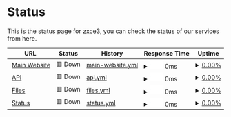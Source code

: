 # Status

This is the status page for zxce3, you can check the status of our services from here.

<!--start: status pages-->
<!-- This summary is generated by Upptime (https://github.com/upptime/upptime) -->
<!-- Do not edit this manually, your changes will be overwritten -->
<!-- prettier-ignore -->
| URL | Status | History | Response Time | Uptime |
| --- | ------ | ------- | ------------- | ------ |
| <img alt="" src="https://icons.duckduckgo.com/ip3/zxce3.net.ico" height="13"> [Main Website](https://zxce3.net) | 🟥 Down | [main-website.yml](https://github.com/Zxce3/status/commits/HEAD/history/main-website.yml) | <details><summary><img alt="Response time graph" src="./graphs/main-website/response-time-week.png" height="20"> 0ms</summary><br><a href="https://status.zxce3.net/history/main-website"><img alt="Response time 190" src="https://img.shields.io/endpoint?url=https%3A%2F%2Fraw.githubusercontent.com%2FZxce3%2Fstatus%2FHEAD%2Fapi%2Fmain-website%2Fresponse-time.json"></a><br><a href="https://status.zxce3.net/history/main-website"><img alt="24-hour response time 0" src="https://img.shields.io/endpoint?url=https%3A%2F%2Fraw.githubusercontent.com%2FZxce3%2Fstatus%2FHEAD%2Fapi%2Fmain-website%2Fresponse-time-day.json"></a><br><a href="https://status.zxce3.net/history/main-website"><img alt="7-day response time 0" src="https://img.shields.io/endpoint?url=https%3A%2F%2Fraw.githubusercontent.com%2FZxce3%2Fstatus%2FHEAD%2Fapi%2Fmain-website%2Fresponse-time-week.json"></a><br><a href="https://status.zxce3.net/history/main-website"><img alt="30-day response time 0" src="https://img.shields.io/endpoint?url=https%3A%2F%2Fraw.githubusercontent.com%2FZxce3%2Fstatus%2FHEAD%2Fapi%2Fmain-website%2Fresponse-time-month.json"></a><br><a href="https://status.zxce3.net/history/main-website"><img alt="1-year response time 190" src="https://img.shields.io/endpoint?url=https%3A%2F%2Fraw.githubusercontent.com%2FZxce3%2Fstatus%2FHEAD%2Fapi%2Fmain-website%2Fresponse-time-year.json"></a></details> | <details><summary><a href="https://status.zxce3.net/history/main-website">0.00%</a></summary><a href="https://status.zxce3.net/history/main-website"><img alt="All-time uptime 87.16%" src="https://img.shields.io/endpoint?url=https%3A%2F%2Fraw.githubusercontent.com%2FZxce3%2Fstatus%2FHEAD%2Fapi%2Fmain-website%2Fuptime.json"></a><br><a href="https://status.zxce3.net/history/main-website"><img alt="24-hour uptime 0.00%" src="https://img.shields.io/endpoint?url=https%3A%2F%2Fraw.githubusercontent.com%2FZxce3%2Fstatus%2FHEAD%2Fapi%2Fmain-website%2Fuptime-day.json"></a><br><a href="https://status.zxce3.net/history/main-website"><img alt="7-day uptime 0.00%" src="https://img.shields.io/endpoint?url=https%3A%2F%2Fraw.githubusercontent.com%2FZxce3%2Fstatus%2FHEAD%2Fapi%2Fmain-website%2Fuptime-week.json"></a><br><a href="https://status.zxce3.net/history/main-website"><img alt="30-day uptime 0.00%" src="https://img.shields.io/endpoint?url=https%3A%2F%2Fraw.githubusercontent.com%2FZxce3%2Fstatus%2FHEAD%2Fapi%2Fmain-website%2Fuptime-month.json"></a><br><a href="https://status.zxce3.net/history/main-website"><img alt="1-year uptime 87.16%" src="https://img.shields.io/endpoint?url=https%3A%2F%2Fraw.githubusercontent.com%2FZxce3%2Fstatus%2FHEAD%2Fapi%2Fmain-website%2Fuptime-year.json"></a></details>
| <img alt="" src="https://icons.duckduckgo.com/ip3/api.zxce3.net.ico" height="13"> [API](https://api.zxce3.net) | 🟥 Down | [api.yml](https://github.com/Zxce3/status/commits/HEAD/history/api.yml) | <details><summary><img alt="Response time graph" src="./graphs/api/response-time-week.png" height="20"> 0ms</summary><br><a href="https://status.zxce3.net/history/api"><img alt="Response time 248" src="https://img.shields.io/endpoint?url=https%3A%2F%2Fraw.githubusercontent.com%2FZxce3%2Fstatus%2FHEAD%2Fapi%2Fapi%2Fresponse-time.json"></a><br><a href="https://status.zxce3.net/history/api"><img alt="24-hour response time 0" src="https://img.shields.io/endpoint?url=https%3A%2F%2Fraw.githubusercontent.com%2FZxce3%2Fstatus%2FHEAD%2Fapi%2Fapi%2Fresponse-time-day.json"></a><br><a href="https://status.zxce3.net/history/api"><img alt="7-day response time 0" src="https://img.shields.io/endpoint?url=https%3A%2F%2Fraw.githubusercontent.com%2FZxce3%2Fstatus%2FHEAD%2Fapi%2Fapi%2Fresponse-time-week.json"></a><br><a href="https://status.zxce3.net/history/api"><img alt="30-day response time 0" src="https://img.shields.io/endpoint?url=https%3A%2F%2Fraw.githubusercontent.com%2FZxce3%2Fstatus%2FHEAD%2Fapi%2Fapi%2Fresponse-time-month.json"></a><br><a href="https://status.zxce3.net/history/api"><img alt="1-year response time 248" src="https://img.shields.io/endpoint?url=https%3A%2F%2Fraw.githubusercontent.com%2FZxce3%2Fstatus%2FHEAD%2Fapi%2Fapi%2Fresponse-time-year.json"></a></details> | <details><summary><a href="https://status.zxce3.net/history/api">0.00%</a></summary><a href="https://status.zxce3.net/history/api"><img alt="All-time uptime 83.89%" src="https://img.shields.io/endpoint?url=https%3A%2F%2Fraw.githubusercontent.com%2FZxce3%2Fstatus%2FHEAD%2Fapi%2Fapi%2Fuptime.json"></a><br><a href="https://status.zxce3.net/history/api"><img alt="24-hour uptime 0.00%" src="https://img.shields.io/endpoint?url=https%3A%2F%2Fraw.githubusercontent.com%2FZxce3%2Fstatus%2FHEAD%2Fapi%2Fapi%2Fuptime-day.json"></a><br><a href="https://status.zxce3.net/history/api"><img alt="7-day uptime 0.00%" src="https://img.shields.io/endpoint?url=https%3A%2F%2Fraw.githubusercontent.com%2FZxce3%2Fstatus%2FHEAD%2Fapi%2Fapi%2Fuptime-week.json"></a><br><a href="https://status.zxce3.net/history/api"><img alt="30-day uptime 0.00%" src="https://img.shields.io/endpoint?url=https%3A%2F%2Fraw.githubusercontent.com%2FZxce3%2Fstatus%2FHEAD%2Fapi%2Fapi%2Fuptime-month.json"></a><br><a href="https://status.zxce3.net/history/api"><img alt="1-year uptime 83.89%" src="https://img.shields.io/endpoint?url=https%3A%2F%2Fraw.githubusercontent.com%2FZxce3%2Fstatus%2FHEAD%2Fapi%2Fapi%2Fuptime-year.json"></a></details>
| <img alt="" src="https://icons.duckduckgo.com/ip3/files.zxce3.net.ico" height="13"> [Files](https://files.zxce3.net) | 🟥 Down | [files.yml](https://github.com/Zxce3/status/commits/HEAD/history/files.yml) | <details><summary><img alt="Response time graph" src="./graphs/files/response-time-week.png" height="20"> 0ms</summary><br><a href="https://status.zxce3.net/history/files"><img alt="Response time 244" src="https://img.shields.io/endpoint?url=https%3A%2F%2Fraw.githubusercontent.com%2FZxce3%2Fstatus%2FHEAD%2Fapi%2Ffiles%2Fresponse-time.json"></a><br><a href="https://status.zxce3.net/history/files"><img alt="24-hour response time 0" src="https://img.shields.io/endpoint?url=https%3A%2F%2Fraw.githubusercontent.com%2FZxce3%2Fstatus%2FHEAD%2Fapi%2Ffiles%2Fresponse-time-day.json"></a><br><a href="https://status.zxce3.net/history/files"><img alt="7-day response time 0" src="https://img.shields.io/endpoint?url=https%3A%2F%2Fraw.githubusercontent.com%2FZxce3%2Fstatus%2FHEAD%2Fapi%2Ffiles%2Fresponse-time-week.json"></a><br><a href="https://status.zxce3.net/history/files"><img alt="30-day response time 0" src="https://img.shields.io/endpoint?url=https%3A%2F%2Fraw.githubusercontent.com%2FZxce3%2Fstatus%2FHEAD%2Fapi%2Ffiles%2Fresponse-time-month.json"></a><br><a href="https://status.zxce3.net/history/files"><img alt="1-year response time 244" src="https://img.shields.io/endpoint?url=https%3A%2F%2Fraw.githubusercontent.com%2FZxce3%2Fstatus%2FHEAD%2Fapi%2Ffiles%2Fresponse-time-year.json"></a></details> | <details><summary><a href="https://status.zxce3.net/history/files">0.00%</a></summary><a href="https://status.zxce3.net/history/files"><img alt="All-time uptime 87.07%" src="https://img.shields.io/endpoint?url=https%3A%2F%2Fraw.githubusercontent.com%2FZxce3%2Fstatus%2FHEAD%2Fapi%2Ffiles%2Fuptime.json"></a><br><a href="https://status.zxce3.net/history/files"><img alt="24-hour uptime 0.00%" src="https://img.shields.io/endpoint?url=https%3A%2F%2Fraw.githubusercontent.com%2FZxce3%2Fstatus%2FHEAD%2Fapi%2Ffiles%2Fuptime-day.json"></a><br><a href="https://status.zxce3.net/history/files"><img alt="7-day uptime 0.00%" src="https://img.shields.io/endpoint?url=https%3A%2F%2Fraw.githubusercontent.com%2FZxce3%2Fstatus%2FHEAD%2Fapi%2Ffiles%2Fuptime-week.json"></a><br><a href="https://status.zxce3.net/history/files"><img alt="30-day uptime 0.00%" src="https://img.shields.io/endpoint?url=https%3A%2F%2Fraw.githubusercontent.com%2FZxce3%2Fstatus%2FHEAD%2Fapi%2Ffiles%2Fuptime-month.json"></a><br><a href="https://status.zxce3.net/history/files"><img alt="1-year uptime 87.07%" src="https://img.shields.io/endpoint?url=https%3A%2F%2Fraw.githubusercontent.com%2FZxce3%2Fstatus%2FHEAD%2Fapi%2Ffiles%2Fuptime-year.json"></a></details>
| <img alt="" src="https://icons.duckduckgo.com/ip3/status.zxce3.net.ico" height="13"> [Status](https://status.zxce3.net) | 🟥 Down | [status.yml](https://github.com/Zxce3/status/commits/HEAD/history/status.yml) | <details><summary><img alt="Response time graph" src="./graphs/status/response-time-week.png" height="20"> 0ms</summary><br><a href="https://status.zxce3.net/history/status"><img alt="Response time 159" src="https://img.shields.io/endpoint?url=https%3A%2F%2Fraw.githubusercontent.com%2FZxce3%2Fstatus%2FHEAD%2Fapi%2Fstatus%2Fresponse-time.json"></a><br><a href="https://status.zxce3.net/history/status"><img alt="24-hour response time 0" src="https://img.shields.io/endpoint?url=https%3A%2F%2Fraw.githubusercontent.com%2FZxce3%2Fstatus%2FHEAD%2Fapi%2Fstatus%2Fresponse-time-day.json"></a><br><a href="https://status.zxce3.net/history/status"><img alt="7-day response time 0" src="https://img.shields.io/endpoint?url=https%3A%2F%2Fraw.githubusercontent.com%2FZxce3%2Fstatus%2FHEAD%2Fapi%2Fstatus%2Fresponse-time-week.json"></a><br><a href="https://status.zxce3.net/history/status"><img alt="30-day response time 0" src="https://img.shields.io/endpoint?url=https%3A%2F%2Fraw.githubusercontent.com%2FZxce3%2Fstatus%2FHEAD%2Fapi%2Fstatus%2Fresponse-time-month.json"></a><br><a href="https://status.zxce3.net/history/status"><img alt="1-year response time 159" src="https://img.shields.io/endpoint?url=https%3A%2F%2Fraw.githubusercontent.com%2FZxce3%2Fstatus%2FHEAD%2Fapi%2Fstatus%2Fresponse-time-year.json"></a></details> | <details><summary><a href="https://status.zxce3.net/history/status">0.00%</a></summary><a href="https://status.zxce3.net/history/status"><img alt="All-time uptime 4.57%" src="https://img.shields.io/endpoint?url=https%3A%2F%2Fraw.githubusercontent.com%2FZxce3%2Fstatus%2FHEAD%2Fapi%2Fstatus%2Fuptime.json"></a><br><a href="https://status.zxce3.net/history/status"><img alt="24-hour uptime 0.00%" src="https://img.shields.io/endpoint?url=https%3A%2F%2Fraw.githubusercontent.com%2FZxce3%2Fstatus%2FHEAD%2Fapi%2Fstatus%2Fuptime-day.json"></a><br><a href="https://status.zxce3.net/history/status"><img alt="7-day uptime 0.00%" src="https://img.shields.io/endpoint?url=https%3A%2F%2Fraw.githubusercontent.com%2FZxce3%2Fstatus%2FHEAD%2Fapi%2Fstatus%2Fuptime-week.json"></a><br><a href="https://status.zxce3.net/history/status"><img alt="30-day uptime 0.00%" src="https://img.shields.io/endpoint?url=https%3A%2F%2Fraw.githubusercontent.com%2FZxce3%2Fstatus%2FHEAD%2Fapi%2Fstatus%2Fuptime-month.json"></a><br><a href="https://status.zxce3.net/history/status"><img alt="1-year uptime 4.57%" src="https://img.shields.io/endpoint?url=https%3A%2F%2Fraw.githubusercontent.com%2FZxce3%2Fstatus%2FHEAD%2Fapi%2Fstatus%2Fuptime-year.json"></a></details>

<!--end: status pages-->
